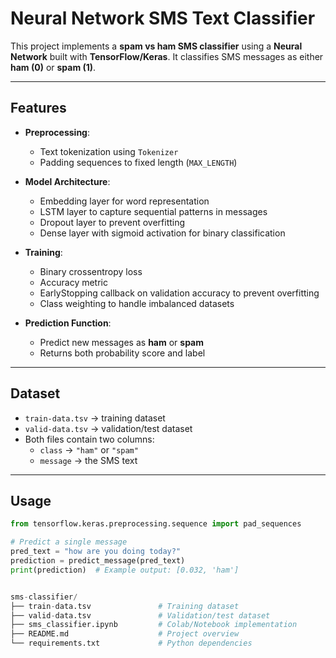 # Neural Network SMS Text Classifier

This project implements a **spam vs ham SMS classifier** using a **Neural Network** built with **TensorFlow/Keras**. It classifies SMS messages as either **ham (0)** or **spam (1)**.

---

## Features

- **Preprocessing**:  
  - Text tokenization using `Tokenizer`  
  - Padding sequences to fixed length (`MAX_LENGTH`)  

- **Model Architecture**:  
  - Embedding layer for word representation  
  - LSTM layer to capture sequential patterns in messages  
  - Dropout layer to prevent overfitting  
  - Dense layer with sigmoid activation for binary classification  

- **Training**:  
  - Binary crossentropy loss  
  - Accuracy metric  
  - EarlyStopping callback on validation accuracy to prevent overfitting  
  - Class weighting to handle imbalanced datasets  

- **Prediction Function**:  
  - Predict new messages as **ham** or **spam**  
  - Returns both probability score and label  

---

## Dataset

- `train-data.tsv` → training dataset  
- `valid-data.tsv` → validation/test dataset  
- Both files contain two columns:  
  - `class` → `"ham"` or `"spam"`  
  - `message` → the SMS text  

---

## Usage

```python
from tensorflow.keras.preprocessing.sequence import pad_sequences

# Predict a single message
pred_text = "how are you doing today?"
prediction = predict_message(pred_text)
print(prediction)  # Example output: [0.032, 'ham']


sms-classifier/
├── train-data.tsv               # Training dataset
├── valid-data.tsv               # Validation/test dataset
├── sms_classifier.ipynb         # Colab/Notebook implementation
├── README.md                    # Project overview
└── requirements.txt             # Python dependencies


